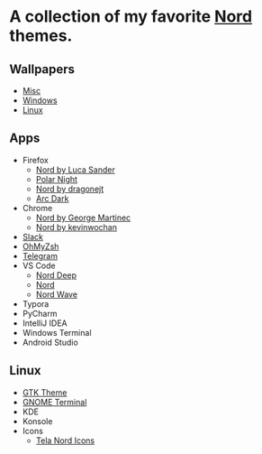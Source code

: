 # A collection of my favorite [Nord](https://www.nordtheme.com/) themes.

## Wallpapers
  - [Misc](/wallpaper/misc)
  - [Windows](/wallpaper/windows)
  - [Linux](/wallpaper/linux)

## Apps
- Firefox
  - [Nord by Luca Sander](https://addons.mozilla.org/en-US/firefox/addon/nord123/?utm_content=addons-manager-reviews-link&utm_medium=firefox-browser&utm_source=firefox-browser)
  - [Polar Night](https://addons.mozilla.org/en-US/firefox/addon/nord-polar-night-theme/?utm_source=addons.mozilla.org&utm_medium=referral&utm_content=search)
  - [Nord by dragonejt](https://addons.mozilla.org/en-US/firefox/addon/nord-firefox/?utm_source=addons.mozilla.org&utm_medium=referral&utm_content=search)
  - [Arc Dark](https://addons.mozilla.org/en-US/firefox/addon/arc-dark-theme-we/?utm_source=addons.mozilla.org&utm_medium=referral&utm_content=search)
- Chrome
  - [Nord by George Martinec](https://chrome.google.com/webstore/detail/google-chrome-nord-theme/honjmojpikfebagfakclmgbcchedenbo?hl=en)
  - [Nord by kevinwochan](https://chrome.google.com/webstore/detail/nord/abehfkkfjlplnjadfcjiflnejblfmmpj)
- [Slack](https://www.nordtheme.com/docs/ports/slack/installation)
- [OhMyZsh](https://github.com/fxbrit/nord-extended)
- [Telegram](https://t.me/addtheme/GFxDRljkIFkj2cCB)
- VS Code
  - [Nord Deep](https://marketplace.visualstudio.com/items?itemName=marlosirapuan.nord-deep)
  - [Nord](https://marketplace.visualstudio.com/items?itemName=arcticicestudio.nord-visual-studio-code)
  - [Nord Wave](https://marketplace.visualstudio.com/items?itemName=dnlytras.nord-wave)
- Typora
- PyCharm
- IntelliJ IDEA
- Windows Terminal
- Android Studio
  
## Linux
- [GTK Theme](https://www.gnome-look.org/p/1267246/)
- [GNOME Terminal](https://github.com/nordtheme/gnome-terminal)
- KDE
- Konsole
- Icons
  - [Tela Nord Icons](https://www.gnome-look.org/p/1279924/)
